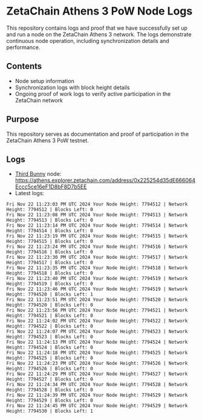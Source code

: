 # ZetaChain Athens 3 PoW Node Logs
This repository contains logs and proof that we have successfully set up and run a node on the ZetaChain Athens 3 network. The logs demonstrate continuous node operation, including synchronization details and performance.

## Contents
- Node setup information
- Synchronization logs with block height details
- Ongoing proof of work logs to verify active participation in the ZetaChain network

## Purpose
This repository serves as documentation and proof of participation in the ZetaChain Athens 3 PoW testnet.

## Logs

- [Third Bunny](https://thirdbunny.xyz/) node: https://athens.explorer.zetachain.com/address/0x225254d35dE666064Eccc5ce16eF1D8bF8D7b5EE
- Latest logs:
```
Fri Nov 22 11:23:03 PM UTC 2024 Your Node Height: 7794512 | Network Height: 7794512 | Blocks Left: 0
Fri Nov 22 11:23:08 PM UTC 2024 Your Node Height: 7794513 | Network Height: 7794513 | Blocks Left: 0
Fri Nov 22 11:23:14 PM UTC 2024 Your Node Height: 7794514 | Network Height: 7794514 | Blocks Left: 0
Fri Nov 22 11:23:19 PM UTC 2024 Your Node Height: 7794515 | Network Height: 7794515 | Blocks Left: 0
Fri Nov 22 11:23:24 PM UTC 2024 Your Node Height: 7794516 | Network Height: 7794516 | Blocks Left: 0
Fri Nov 22 11:23:30 PM UTC 2024 Your Node Height: 7794517 | Network Height: 7794517 | Blocks Left: 0
Fri Nov 22 11:23:35 PM UTC 2024 Your Node Height: 7794518 | Network Height: 7794518 | Blocks Left: 0
Fri Nov 22 11:23:40 PM UTC 2024 Your Node Height: 7794519 | Network Height: 7794519 | Blocks Left: 0
Fri Nov 22 11:23:46 PM UTC 2024 Your Node Height: 7794519 | Network Height: 7794520 | Blocks Left: 1
Fri Nov 22 11:23:51 PM UTC 2024 Your Node Height: 7794520 | Network Height: 7794520 | Blocks Left: 0
Fri Nov 22 11:23:56 PM UTC 2024 Your Node Height: 7794521 | Network Height: 7794521 | Blocks Left: 0
Fri Nov 22 11:24:02 PM UTC 2024 Your Node Height: 7794522 | Network Height: 7794522 | Blocks Left: 0
Fri Nov 22 11:24:07 PM UTC 2024 Your Node Height: 7794523 | Network Height: 7794523 | Blocks Left: 0
Fri Nov 22 11:24:13 PM UTC 2024 Your Node Height: 7794524 | Network Height: 7794524 | Blocks Left: 0
Fri Nov 22 11:24:18 PM UTC 2024 Your Node Height: 7794525 | Network Height: 7794525 | Blocks Left: 0
Fri Nov 22 11:24:23 PM UTC 2024 Your Node Height: 7794526 | Network Height: 7794526 | Blocks Left: 0
Fri Nov 22 11:24:29 PM UTC 2024 Your Node Height: 7794527 | Network Height: 7794527 | Blocks Left: 0
Fri Nov 22 11:24:34 PM UTC 2024 Your Node Height: 7794528 | Network Height: 7794528 | Blocks Left: 0
Fri Nov 22 11:24:39 PM UTC 2024 Your Node Height: 7794529 | Network Height: 7794529 | Blocks Left: 0
Fri Nov 22 11:24:45 PM UTC 2024 Your Node Height: 7794529 | Network Height: 7794530 | Blocks Left: 1
```
